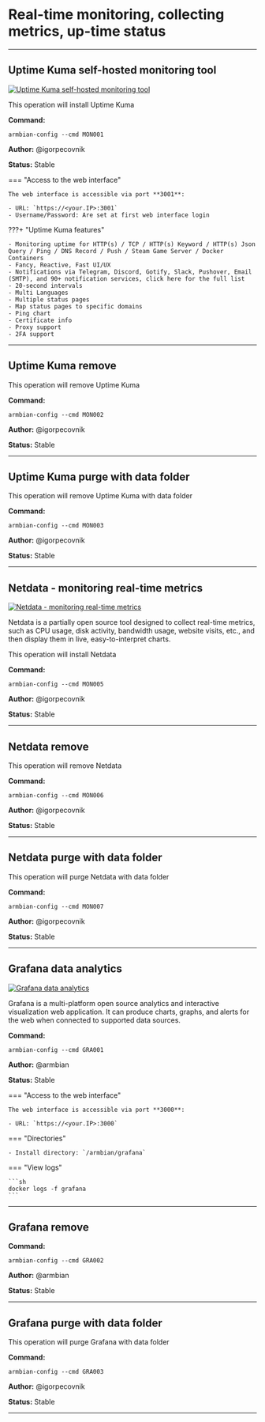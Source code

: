 # Real-time monitoring, collecting metrics, up-time status


***

## Uptime Kuma self-hosted monitoring tool

<!--- section image START from tools/include/images/MON001.webp --->
[![Uptime Kuma self-hosted monitoring tool](/images/MON001.webp)](#)
<!--- section image STOP from tools/include/images/MON001.webp --->

This operation will install Uptime Kuma

**Command:** 
~~~
armbian-config --cmd MON001
~~~

**Author:** @igorpecovnik

**Status:** Stable


<!--- footer START from tools/include/markdown/MON001-footer.md --->
=== "Access to the web interface"

    The web interface is accessible via port **3001**:

    - URL: `https://<your.IP>:3001`
    - Username/Password: Are set at first web interface login

???+ "Uptime Kuma features"

    - Monitoring uptime for HTTP(s) / TCP / HTTP(s) Keyword / HTTP(s) Json Query / Ping / DNS Record / Push / Steam Game Server / Docker Containers
    - Fancy, Reactive, Fast UI/UX
    - Notifications via Telegram, Discord, Gotify, Slack, Pushover, Email (SMTP), and 90+ notification services, click here for the full list
    - 20-second intervals
    - Multi Languages
    - Multiple status pages
    - Map status pages to specific domains
    - Ping chart
    - Certificate info
    - Proxy support
    - 2FA support

<!--- footer STOP from tools/include/markdown/MON001-footer.md --->



***

## Uptime Kuma remove
This operation will remove Uptime Kuma

**Command:** 
~~~
armbian-config --cmd MON002
~~~

**Author:** @igorpecovnik

**Status:** Stable



***

## Uptime Kuma purge with data folder
This operation will remove Uptime Kuma with data folder

**Command:** 
~~~
armbian-config --cmd MON003
~~~

**Author:** @igorpecovnik

**Status:** Stable



***

## Netdata - monitoring real-time metrics

<!--- section image START from tools/include/images/MON005.png --->
[![Netdata - monitoring real-time metrics](/images/MON005.png)](#)
<!--- section image STOP from tools/include/images/MON005.png --->


<!--- header START from tools/include/markdown/MON005-header.md --->
Netdata is a partially open source tool designed to collect real-time metrics, such as CPU usage, disk activity, bandwidth usage, website visits, etc., and then display them in live, easy-to-interpret charts.

<!--- header STOP from tools/include/markdown/MON005-header.md --->

This operation will install Netdata

**Command:** 
~~~
armbian-config --cmd MON005
~~~

**Author:** @igorpecovnik

**Status:** Stable



***

## Netdata remove
This operation will remove Netdata

**Command:** 
~~~
armbian-config --cmd MON006
~~~

**Author:** @igorpecovnik

**Status:** Stable



***

## Netdata purge with data folder
This operation will purge Netdata with data folder

**Command:** 
~~~
armbian-config --cmd MON007
~~~

**Author:** @igorpecovnik

**Status:** Stable



***

## Grafana data analytics

<!--- section image START from tools/include/images/GRA001.png --->
[![Grafana data analytics](/images/GRA001.png)](#)
<!--- section image STOP from tools/include/images/GRA001.png --->


<!--- header START from tools/include/markdown/GRA001-header.md --->
Grafana is a multi-platform open source analytics and interactive visualization web application. It can produce charts, graphs, and alerts for the web when connected to supported data sources.
<!--- header STOP from tools/include/markdown/GRA001-header.md --->

**Command:** 
~~~
armbian-config --cmd GRA001
~~~

**Author:** @armbian

**Status:** Stable


<!--- footer START from tools/include/markdown/GRA001-footer.md --->
=== "Access to the web interface"

    The web interface is accessible via port **3000**:

    - URL: `https://<your.IP>:3000`

=== "Directories"

    - Install directory: `/armbian/grafana`

=== "View logs"

    ```sh
    docker logs -f grafana
    ```

<!--- footer STOP from tools/include/markdown/GRA001-footer.md --->



***

## Grafana remove
**Command:** 
~~~
armbian-config --cmd GRA002
~~~

**Author:** @armbian

**Status:** Stable



***

## Grafana purge with data folder
This operation will purge Grafana with data folder

**Command:** 
~~~
armbian-config --cmd GRA003
~~~

**Author:** @igorpecovnik

**Status:** Stable



***

